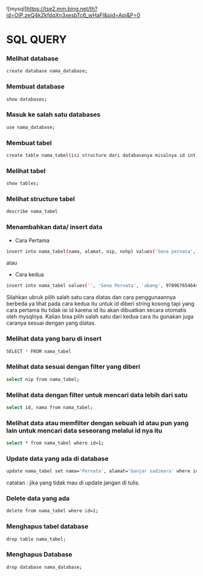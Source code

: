 ![mysql]https://tse2.mm.bing.net/th?id=OIP.zeQ4kZkfdqXn3xesbTc6_wHaFI&pid=Api&P=0

# SQL QUERY

 ### Melihat database
```bash 
create database nama_database;
```
 ### Membuat database
```bash 
show databases;
```
 ### Masuk ke salah satu databases
```bash 
use nama_database;
```
 ### Membuat tabel
```bash 
create table nama_tabel(isi structure dari databasenya misalnya id int primary key auto_increment, nama varchar(100), alamat dan ssampai selesai );
```
 ### Melihat tabel
```bash 
show tables;
```
 ### Melihat structure tabel
```bash 
describe nama_tabel
```
 ### Menambahkan data/ insert data
 + Cara Pertama
```bash 
insert into nama_tabel(nama, alamat, nip, nohp) values('Sena pernata', 'Br. Dinas Bias', 989878764654, 9898776765575);
```
atau

+ Cara kedua
```bash
insert into nama_tabel values('', 'Sena Pernata', 'abang', 978967654644, 9978787567568);
```

Silahkan ubruk pilih salah satu cara diatas dan cara penggunaannya berbeda ya lihat pada cara kedua itu untuk id diberi string kosong tapi yang cara pertama itu tidak isi id karena id itu akan dibuatkan secara otomatis oleh mysqlnya. Kalian bisa pilih salah satu dari kedua cara itu gunakan juga caranya sesuai dengan yang diatas.


 ### Melihat data yang baru di insert
```bash 
SELECT * FROM nama_tabel
```
 ### Melihat data sesuai dengan filter yang diberi
```bash 
select nip from nama_tabel;
```

### Melihat data dengan filter untuk mencari data lebih dari satu
```bash
select id, nama from nama_tabel;
```

### Melihat data atau memfilter dengan sebuah id atau pun yang lain untuk mencari data seseorang melalui id nya itu
```bash
select * from nama_tabel where id=1;
```

### Update data yang ada di database
```bash
update nama_tabel set nama='Pernata', alamat='banjar sadimara' where id=1;
```
catatan : jika yang tidak mau di update jangan di tulis.


### Delete data yang ada
```bash
delete from nama_tabel where id=1;
```

### Menghapus tabel database
```bash
drop table nama_tabel;
```

### Menghapus Database
```bash
drop database nama_database;
```


